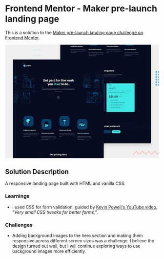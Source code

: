 # Frontend Mentor - Maker pre-launch landing page

This is a solution to the [Maker pre-launch landing page challenge on Frontend Mentor](https://www.frontendmentor.io/challenges/maker-prelaunch-landing-page-WVZIJtKLd).

![Design preview for the Insure landing page coding challenge](./preview.jpg)

## Solution Description

A responsive landing page built with HTML and vanilla CSS.

### Learnings

- I used CSS for form validation, guided by [Kevin Powell's YouTube video](https://www.youtube.com/watch?v=awNYtIAu6pI), _"Very small CSS tweaks for better forms,"_.

### Challenges

- Adding background images to the hero section and making them responsive across different screen sizes was a challenge. I believe the design turned out well, but I will continue exploring ways to use background images more efficiently.
